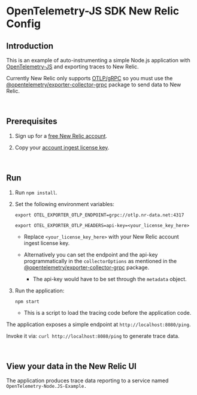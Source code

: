 # OpenTelemetry-JS SDK New Relic Config

## Introduction

This is an example of auto-instrumenting a simple Node.js application with [OpenTelemetry-JS](https://github.com/open-telemetry/opentelemetry-js#instantiate-tracing) and exporting traces to New Relic.

Currently New Relic only supports [OTLP/gRPC](https://github.com/open-telemetry/opentelemetry-specification/blob/main/specification/protocol/otlp.md#otlpgrpc) so you must use the [@opentelemetry/exporter-collector-grpc](https://www.npmjs.com/package/@opentelemetry/exporter-collector-grpc) package to send data to New Relic.

<br>

## Prerequisites

1. Sign up for a [free New Relic account](https://newrelic.com/signup).

2. Copy your [account ingest license key](https://one.newrelic.com/launcher/api-keys-ui.launcher).

<br>

## Run

1. Run `npm install`.

2. Set the following environment variables:

   ```shell
   export OTEL_EXPORTER_OTLP_ENDPOINT=grpc://otlp.nr-data.net:4317

   export OTEL_EXPORTER_OTLP_HEADERS=api-key=<your_license_key_here>
   ```
   - Replace `<your_license_key_here>` with your New Relic account ingest license key.

   - Alternatively you can set the endpoint and the api-key programmatically in the `collectorOptions` as mentioned in the [@opentelemetry/exporter-collector-grpc](https://www.npmjs.com/package/@opentelemetry/exporter-collector-grpc) package.
     - The api-key would have to be set through the `metadata` object.

3. Run the application:

   ```shell
   npm start
   ```

   - This is a script to load the tracing code before the application code.

The application exposes a simple endpoint at `http://localhost:8080/ping`.

Invoke it via: `curl http://localhost:8080/ping` to generate trace data.

<br>

## View your data in the New Relic UI

The application produces trace data reporting to a service named `OpenTelemetry-Node.JS-Example.`
